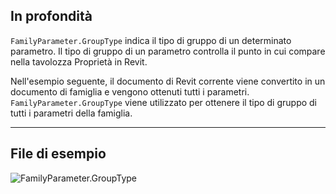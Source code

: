 ## In profondità
`FamilyParameter.GroupType` indica il tipo di gruppo di un determinato parametro. Il tipo di gruppo di un parametro controlla il punto in cui compare nella tavolozza Proprietà in Revit.

Nell'esempio seguente, il documento di Revit corrente viene convertito in un documento di famiglia e vengono ottenuti tutti i parametri. `FamilyParameter.GroupType` viene utilizzato per ottenere il tipo di gruppo di tutti i parametri della famiglia.
___
## File di esempio

![FamilyParameter.GroupType](./Revit.Elements.FamilyParameter.GroupType_img.jpg)
